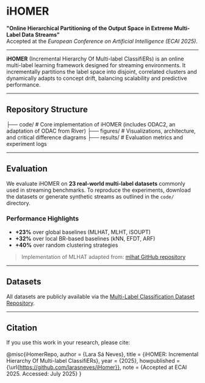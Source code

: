 # iHOMER

**"Online Hierarchical Partitioning of the Output Space in Extreme Multi-Label Data Streams"**  
Accepted at the *European Conference on Artificial Intelligence (ECAI 2025)*.

---

**iHOMER** (Incremental Hierarchy Of Multi-label ClassifiERs) is an online multi-label learning framework designed for streaming environments. It incrementally partitions the label space into disjoint, correlated clusters and dynamically adapts to concept drift, balancing scalability and predictive performance.

---

##  Repository Structure
├── code/         # Core implementation of iHOMER (includes ODAC2, an adaptation of ODAC from River)
├── figures/      # Visualizations, architecture, and critical difference diagrams
├── results/      # Evaluation metrics and experiment logs

---

## Evaluation

We evaluate iHOMER on **23 real-world multi-label datasets** commonly used in streaming benchmarks. To reproduce the experiments, download the datasets or generate synthetic streams as outlined in the `code/` directory.

### Performance Highlights

- **+23%** over global baselines (MLHAT, MLHT, iSOUPT)  
- **+32%** over local BR-based baselines (kNN, EFDT, ARF)  
- **+40%** over random clustering strategies  

> Implementation of MLHAT adapted from: [mlhat GitHub repository](https://github.com/aestebant/mlhat)

---

## Datasets

All datasets are publicly available via the [Multi-Label Classification Dataset Repository](https://www.uco.es/kdis/mllresources/).

---

## Citation

If you use this work in your research, please cite:


@misc{iHomerRepo,
  author       = {Lara Sá Neves},
  title        = {iHOMER: Incremental Hierarchy Of Multi-label ClassifiERs},
  year         = {2025},
  howpublished = {\url{https://github.com/larasneves/iHomer}},
  note         = {Accepted at ECAI 2025. Accessed: July 2025}
}
